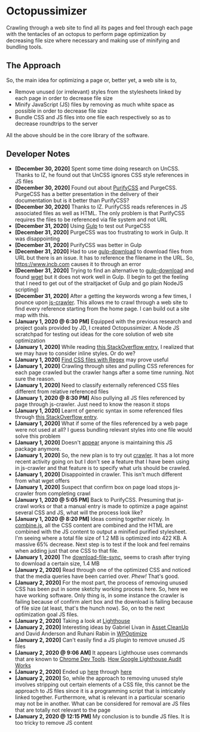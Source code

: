 # Octopussimizer

Crawling through a web site to find all its pages and feel through each page with the tentacles of an octopus to perform page optimization by decreasing file size where necessary and making use of minifying and bundling tools.

## The Approach

So, the main idea for optimizing a page or, better yet, a web site is to,

 * Remove unused (or irrelevant) styles from the stylesheets linked by each page in order to decrease file size
 * Minify JavaScript (JS) files by removing as much white space as possible in order to decrease file size
 * Bundle CSS and JS files into one file each respectively so as to decrease roundtrips to the server

All the above should be in the core library of the software.

## Developer Notes

 * **[December 30, 2020]** Spent some time doing research on UnCSS. Thanks to IZ, he found out that UnCSS ignores CSS style references in JS files
 * **[December 30, 2020]** Found out about [PurifyCSS](https://github.com/purifycss/purifycss) and PurgeCSS. PurgeCSS has a better presentation in the delivery of their documentation but is it better than PurifyCSS?
 * **[December 30, 2020]** Thanks to IZ. PurifyCSS reads references in JS associated files as well as HTML. The only problem is that PurifyCSS requires the files to be referenced via file system and not URL
 * **[December 31, 2020]** Using [Gulp](https://gulpjs.com/) to test out PurgeCSS
 * **[December 31, 2020]** PurgeCSS was too frustrating to work in Gulp. It was disappointing
 * **[December 31, 2020]** PurifyCSS was better in Gulp
 * **[December 31, 2020]** Had to use [gulp-download](https://www.npmjs.com/package/gulp-download) to download files from URL but there is an issue. It has to reference the filename in the URL. So, https://www.jncb.com causes it to through an error
 * **[December 31, 2020]** Trying to find an alternative to [gulp-download](https://www.npmjs.com/package/gulp-download) and found [wget](https://www.npmjs.com/package/wget) but it does not work well in Gulp. (I begin to get the feeling that I need to get out of the straitjacket of Gulp and go plain NodeJS scripting)
 * **[December 31, 2020]** After a getting the keywords wrong a few times, I pounce upon [js-crawler](https://www.npmjs.com/package/js-crawler). This allows me to crawl through a web site to find every reference starting from the home page. I can build out a site map with this.
 * **[January 1, 2020 @ 6:30 PM]** Equipped with the previous research and project goals provided by JD, I created Octopussimizer. A Node JS scratchpad for testing out ideas for the core solution of web site optimization
 * **[January 1, 2020]** While reading [this StackOverflow entry](https://stackoverflow.com/questions/1679507/getting-all-css-used-in-html-file/31460383), I realized that we may have to consider inline styles. Or do we?
 * **[January 1, 2020]** [Find CSS files with Regex](https://stackoverflow.com/questions/30866169/how-to-find-css-files-with-regex) may prove useful
 * **[January 1, 2020]** Crawling through sites and pulling CSS references for each page crawled but the crawler hangs after a some time running. Not sure the reason.
 * **[January 1, 2020]** Need to classify externally referenced CSS files different from relative referenced files
 * **[January 1, 2020 @ 8:30 PM]** Also pullying all JS files referenced by page through js-crawler. Just need to know the reason it stops
 * **[January 1, 2020]** Learnt of generic syntax in some referenced files through [this StackOverflow entry](https://stackoverflow.com/questions/550038/is-it-valid-to-replace-http-with-in-a-script-src-http).
 * **[January 1, 2020]** What if some of the files referenced by a web page were not used at all? I guess bundling relevant styles into one file would solve this problem
 * **[January 1, 2020]** Doesn't [appear](https://github.com/antivanov/js-crawler/issues/58) anyone is maintaining this JS package anymore.
 * **[January 1, 2020]** So, the new plan is to try out [crawler](https://www.npmjs.com/package/crawler). It has a lot more recent activity going on but I don't see a feature that I have been using in js-crawler and that feature is to specify what urls should be crawled.
 * **[January 1, 2020]** Disappointed in crawler. This isn't much different from what wget offers
 * **[January 1, 2020]** Suspect that confirm box on page load stops js-crawler from completing crawl
 * **[January 1, 2020 @ 5:05 PM]** Back to PurifyCSS. Presuming that js-crawl works or that a manual entry is made to optimize a page against several CSS and JS, what will the process look like?
 * **[January 1, 2020 @ 8:20 PM]** Ideas coming together nicely. In [combine.js](./combine.js), all the CSS content are combined and the HTML are combined with the JS content to output a minified purified stylesheet. I'm seeing where a total file size of 1.2 MB is optimized into 422 KB. A massive 65% decrease. Next step is to test if the look and feel remains when adding just that one CSS to that file.
 * **[January 1, 2020]** The [download-file-sync](https://github.com/vjeux/download-file-sync), seems to crash after trying to download a certain size, 1.4 MB
 * **[January 2, 2020]** Read through one of the optimized CSS and noticed that the media queries have been carried over. _Phew!_ That's good.
 * **[January 2, 2020]** For the most part, the process of removing unused CSS has been put in some sketchy working process here. So, here we have working software. Only thing is, in some instance the crawler is failing because of confirm alert box and the download is failing because of file size (at least, that's the hunch now). So, on to the next optimization goal JS files.
 * **[January 2, 2020]** Taking a look at [Lighthouse](https://github.com/GoogleChrome/lighthouse)
 * **[January 2, 2020]** Interesting ideas by Gabriel Livan in [Asset CleanUp](https://wordpress.org/plugins/wp-asset-clean-up/) and David Anderson and Ruhani Rabin in [WPOptimize](https://wordpress.org/plugins/wp-optimize/)
 * **[January 2, 2020]** Can't easily find a JS plugin to remove unused JS files
 * **[January 2, 2020 @ 9:06 AM]** It appears Lighthouse uses commands that are known to [Chrome Dev Tools](https://chromedevtools.github.io/devtools-protocol/tot/Page/). [How Google Lighthouse Audit Works](https://www.thehoth.com/blog/google-lighthouse-audit-works/)
 * **[January 2, 2020]** Ended up [here](https://pptr.dev/#?product=Puppeteer&version=v5.5.0&show=api-class-coverage) through [here](https://developers.google.com/web/updates/2017/04/headless-chrome#puppeteer)
 * **[January 2, 2020]** So, while the approach to removing unused style involves stripping out certain elements of a CSS file, this cannot be the approach to JS files since it is a programming script that is intricately linked together. Furthermore, what is relevant in a particular scenario may not be in another. What can be considered for removal are JS files that are totally not relevant to the page
 * **[January 2, 2020 @ 12:15 PM]** My conclusion is to bundle JS files. It is too tricky to remove JS content